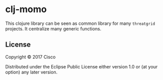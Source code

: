 # clj-momo

This clojure library can be seen as common library for many `threatgrid` projects.
It centralize many generic functions.

## License

Copyright © 2017 Cisco

Distributed under the Eclipse Public License either version 1.0 or (at
your option) any later version.
